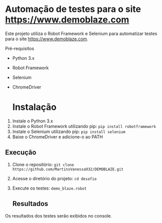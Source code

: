 # Automação de testes para o site https://www.demoblaze.com

Este projeto utiliza o Robot Framework e Selenium para automatizar testes para o site https://www.demoblaze.com.

Pré-requisitos
* Python 3.x
* Robot Framework
* Selenium
* ChromeDriver

  # Instalação

1. Instale o Python 3.x
2. Instale o Robot Framework utilizando pip: `pip install robotframework`
3. Instale o Selenium utilizando pip: `pip install selenium`
4. Baixe o ChromeDriver e adicione-o ao PATH

## Execução

1. Clone o repositório: `git clone https://github.com/MartinsVanessa932/DEMOBLAZE.git`
2. Acesse o diretório do projeto: `cd desafio`
3. Execute os testes: `demo_blaze.robot`

   ## Resultados

Os resultados dos testes serão exibidos no console.
